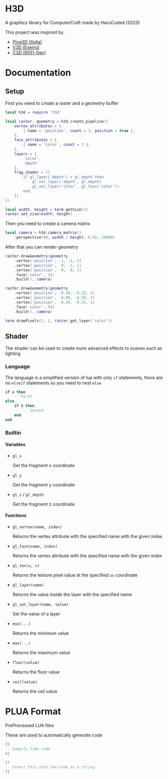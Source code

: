 # H3D
A graphics library for ComputerCraft made by HaruCoded (2023)

This project was inspired by:
+ [Pine3D (Xella)](https://github.com/Xella37/Pine3D)
+ [V3D (Exerro)](https://github.com/exerro/v3d)
+ [C3D (9551-Dev)](https://github.com/9551-Dev/C3D)

# Documentation

## Setup
First you need to create a raster and a geometry buffer
```lua
local h3d = require 'h3d'

local raster, geometry = h3d.create_pipeline({
	vertex_attributes = {
		{ name = 'position', count = 3, position = true },
	},
	face_attributes = {
		{ name = 'color', count = 1 },
	},
	layers = {
		'color',
		'depth'
	},
	frag_shader = [[
		if gl_layer('depth') > gl_depth then
			gl_set_layer('depth', gl_depth)
			gl_set_layer('color', gl_face('color'))
		end
	]]
})

local width, height = term.getSize(2)
raster.set_size(width, height)
```

Then you need to create a camera matrix
```lua
local camera = h3d.camera_matrix()
	:perspective(90, width / height, 0.01, 10000)
```

After that you can render geometry
```lua
raster.drawGeometry(geometry
	.vertex('position', -1, -1, 1)
	.vertex('position',  0, -1, 1)
	.vertex('position',  0,  0, 1)
	.face('color', 32)
	.build(), camera)

raster.drawGeometry(geometry
	.vertex('position', -0.50, -0.25, 1)
	.vertex('position',  0.00,  0.50, 1)
	.vertex('position',  0.50, -0.25, 1)
	.face('color', 54)
	.build(), camera)

term.drawPixels(1, 1, raster.get_layer('color'))
```

## Shader
The shader can be used to create more advanced effects to scenes such as lighting

### Language
The language is a simplified version of lua with only `if` statements,
there are no `elseif` statements so you need to nest `else`

```lua
if a then
	-- First
else
	if b then
		-- Second
	end
end
```

### Builtin

#### Variables
+ `gl_x`

	Get the fragment x coordinate
+ `gl_y`

	Get the fragment y coordinate
+ `gl_z` / `gl_depth`

	Get the fragment z coordinate

#### Functions
+ `gl_vertex(name, index)`

	Returns the vertex attribute with the specified name with the given index
+ `gl_face(name, index)`

	Returns the vertex attribute with the specified name with the given index
+ `gl_tex(u, v)`

	Returns the texture pixel value at the specified `uv` coordinate
+ `gl_layer(name)`

	Returns the value inside the layer with the specified name
+ `gl_set_layer(name, value)`

	Set the value of a layer
+ `min(...)`

    Returns the minimum value
+ `max(...)`

    Returns the maximum value
+ `floor(value)`

    Returns the floor value
+ `ceil(value)`

    Returns the ceil value

# PLUA Format
PreProcessed LUA files

These are used to automatically generate code

```lua
{%
-- Compile time code
%}

{!
-- Insert this into the code as a string
!}
```

